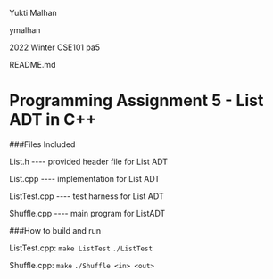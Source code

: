 Yukti Malhan

ymalhan

2022 Winter CSE101 pa5

README.md

# Programming Assignment 5 - List ADT in C++

###Files Included

List.h ---- provided header file for List ADT

List.cpp ---- implementation for List ADT

ListTest.cpp ---- test harness for List ADT

Shuffle.cpp ---- main program for ListADT

###How to build and run

ListTest.cpp: ```make ListTest``` ```./ListTest```

Shuffle.cpp: ```make``` ```./Shuffle <in> <out>```
